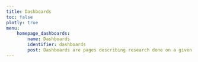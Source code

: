 ```yaml
---
title: Dashboards
toc: false
plotly: true
menu:
    homepage_dashboards:
        name: Dashboards
        identifier: dashboards
        post: Dashboards are pages describing research done on a given subject. They include visualisations of and links to data from the research groups(s) involved. <a href="/dashboards/">See all dashboards <i class="bi bi-arrow-right-circle-fill"></i></a>
---
```

